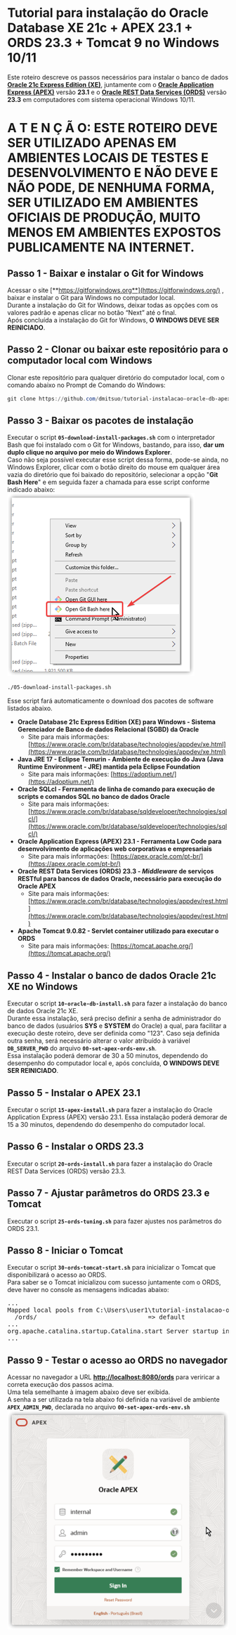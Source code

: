 # Tutorial para instalação do Oracle Database XE 21c + APEX 23.1 + ORDS 23.3 + Tomcat 9 no Windows 10/11
Este roteiro descreve os passos necessários para instalar o banco de dados [**Oracle 21c Express Edition (XE)**](https://www.oracle.com/br/database/technologies/appdev/xe.html), juntamente com o [**Oracle Application Express (APEX)**](https://apex.oracle.com/pt-br/) versão **23.1** e o [**Oracle REST Data Services (ORDS)**](https://www.oracle.com/br/database/technologies/appdev/rest.html) versão **23.3** em computadores com sistema operacional Windows 10/11.

# A T E N Ç Ã O: ESTE ROTEIRO DEVE SER UTILIZADO APENAS EM AMBIENTES LOCAIS DE TESTES E DESENVOLVIMENTO E NÃO DEVE E NÃO PODE, DE NENHUMA FORMA, SER UTILIZADO EM AMBIENTES OFICIAIS DE PRODUÇÃO, MUITO MENOS EM AMBIENTES EXPOSTOS PUBLICAMENTE NA INTERNET.

## Passo 1 - Baixar e instalar o Git for Windows

Acessar o site [**https://gitforwindows.org**](https://gitforwindows.org/) , baixar e instalar o Git para Windows no computador local.<br/>
Durante a instalação do Git for Windows, deixar todas as opções com os valores padrão e apenas clicar no botão “Next” até o final.<br/>
Após concluída a instalação do Git for Windows, **O WINDOWS DEVE SER REINICIADO**.

## Passo 2 - Clonar ou baixar este repositório para o computador local com Windows

Clonar este repositório para qualquer diretório do computador local, com o comando abaixo no Prompt de Comando do Windows:
```powershell
git clone https://github.com/dmitsuo/tutorial-instalacao-oracle-db-apex-ords-windows.git

```
## **Passo 3 - Baixar os pacotes de instalação**
Executar o script **`05-download-install-packages.sh`** com o interpretador Bash que foi instalado com o Git for Windows, bastando, para isso, **dar um duplo clique no arquivo por meio do Windows Explorer**.<br/>
Caso não seja possível executar esse script dessa forma, pode-se ainda, no Windows Explorer, clicar com o botão direito do mouse em qualquer área vazia do diretório que foi baixado do repositório, selecionar a opção "**Git Bash Here**" e em seguida fazer a chamada para esse script conforme indicado abaixo:<br/>
![Open Git Bash Here](img/open-git-bash-here.png)
```bash
./05-download-install-packages.sh
```
Esse script fará automaticamente o download dos pacotes de software listados abaixo.<br/>
- **Oracle Database 21c Express Edition (XE) para Windows - Sistema Gerenciador de Banco de dados Relacional (SGBD) da Oracle**
    - Site para mais informações: [https://www.oracle.com/br/database/technologies/appdev/xe.html](https://www.oracle.com/br/database/technologies/appdev/xe.html)
- **Java JRE 17 - Eclipse Temurin - Ambiente de execução do Java (Java Runtime Environment - JRE) mantida pela Eclipse Foundation**
    - Site para mais informações: [https://adoptium.net/](https://adoptium.net/)
- **Oracle SQLcl - Ferramenta de linha de comando para execução de scripts e comandos SQL no banco de dados Oracle**
    - Site para mais informações: [https://www.oracle.com/br/database/sqldeveloper/technologies/sqlcl/](https://www.oracle.com/br/database/sqldeveloper/technologies/sqlcl/)
- **Oracle Application Express (APEX) 23.1 - Ferramenta Low Code para desenvolvimento de aplicações web corporativas e empresariais**
    - Site para mais informações: [https://apex.oracle.com/pt-br/](https://apex.oracle.com/pt-br/)
- **Oracle REST Data Services (ORDS) 23.3 - *Middleware* de serviços RESTful para bancos de dados Oracle, necessário para execução do Oracle APEX**
    - Site para mais informações: [https://www.oracle.com/br/database/technologies/appdev/rest.html](https://www.oracle.com/br/database/technologies/appdev/rest.html)
- **Apache Tomcat 9.0.82 - Servlet container utilizado para executar o ORDS**
    - Site para mais informações: [https://tomcat.apache.org/](https://tomcat.apache.org/)
## Passo 4 - Instalar o banco de dados Oracle 21c XE no Windows
Executar o script **`10-oracle-db-install.sh`** para fazer a instalação do banco de dados Oracle 21c XE.<br/>
Durante essa instalação, será preciso definir a senha de administrador do banco de dados (usuários **SYS** e **SYSTEM** do Oracle) a qual, para facilitar a execução deste roteiro, deve ser definida como "123". Caso seja definida outra senha, será necessário alterar o valor atribuído à variável **`DB_SERVER_PWD`** do arquivo **`00-set-apex-ords-env.sh`**.<br/>
Essa instalação poderá demorar de 30 a 50 minutos, dependendo do desempenho do computador local e, após concluída, **O WINDOWS DEVE SER REINICIADO**.
## Passo 5 - Instalar o APEX 23.1
Executar o script **`15-apex-install.sh`** para fazer a instalação do Oracle Application Express (APEX) versão 23.1.
Essa instalação poderá demorar de 15 a 30 minutos, dependendo do desempenho do computador local.
## Passo 6 - Instalar o ORDS 23.3
Executar o script **`20-ords-install.sh`** para fazer a instalação do Oracle REST Data Services (ORDS) versão 23.3.
## Passo 7 - Ajustar parâmetros do ORDS 23.3 e Tomcat
Executar o script **`25-ords-tuning.sh`** para fazer ajustes nos parâmetros do ORDS 23.1.
## Passo 8 - Iniciar o Tomcat
Executar o script **`30-ords-tomcat-start.sh`** para inicializar o Tomcat que disponibilizará o acesso ao ORDS.<br/>
Para saber se o Tomcat inicializou com sucesso juntamente com o ORDS, deve haver no console as mensagens indicadas abaixo:<br/>
<pre>
...
Mapped local pools from C:\Users\user1\tutorial-instalacao-oracle-db-apex-ords-windows\ords-config\databases:
  /ords/                              => default                        => VALID   
...
org.apache.catalina.startup.Catalina.start Server startup in [18547] milliseconds
...  
</pre>
## Passo 9 - Testar o acesso ao ORDS no navegador
Acessar no navegador a URL [**http://localhost:8080/ords**](http://localhost:8080/ords) para veriricar a correta execução dos passos acima.<br/>
Uma tela semelhante à imagem abaixo deve ser exibida.<br/>
A senha a ser utilizada na tela abaixo foi definida na variável de ambiente **`APEX_ADMIN_PWD`**, declarada no arquivo **`00-set-apex-ords-env.sh`**<br/>
![Tela de Login do APEX](img/tela-login-apex.png)